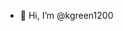 - 👋 Hi, I’m @kgreen1200

<!---
kgreen1200/kgreen1200 is a ✨ special ✨ repository because its `README.md` (this file) appears on your GitHub profile.
You can click the Preview link to take a look at your changes.
--->
